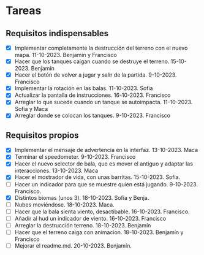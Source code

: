 # Tareas

## Requisitos indispensables

- [x] Implementar completamente la destrucción del terreno con el nuevo mapa. 11-10-2023. Benjamin y Francisco
- [x] Hacer que los tanques caigan cuando se destruye el terreno. 15-10-2023. Benjamín
- [x] Hacer el botón de volver a jugar y salir de la partida. 9-10-2023. Francisco
- [X] Implementar la rotación en las balas. 11-10-2023. Sofia
- [x] Actualizar la pantalla de instrucciones. 16-10-2023. Francisco
- [x] Arreglar lo que sucede cuando un tanque se autoimpacta. 11-10-2023. Sofia y Maca
- [x] Arreglar donde se colocan los tanques. 9-10-2023. Francisco

## Requisitos propios

- [x] Implementar el mensaje de advertencia en la interfaz. 13-10-2023. Maca
- [x] Terminar el speedometer. 9-10-2023. Francisco
- [x] Hacer el nuevo selector de bala, que es mover el antiguo y adaptar las interacciones. 13-10-2023. Maca
- [x] Hacer el mostrador de vida, con unas barritas. 15-10-2023. Sofia.
- [ ] Hacer un indicador para que se muestre quien está jugando. 9-10-2023. Francisco.
- [x] Distintos biomas (unos 3). 18-10-2023. Sofia y Benja.
- [ ] Nubes moviéndose. 18-10-2023. Maca.
- [ ] Hacer que la bala sienta viento, desactibable. 16-10-2023. Francisco.
- [ ] Añadir al hud un indicador de viento. 16-10-2023. Francisco
- [ ] Arreglar la destrucción terreno. 18-10-2023. Benjamín
- [ ] Hacer que el terreno caiga con animacion. 18-10-2023. Benjamín y Francisco
- [ ] Mejorar el readme.md. 20-10-2023. Benjamín.
